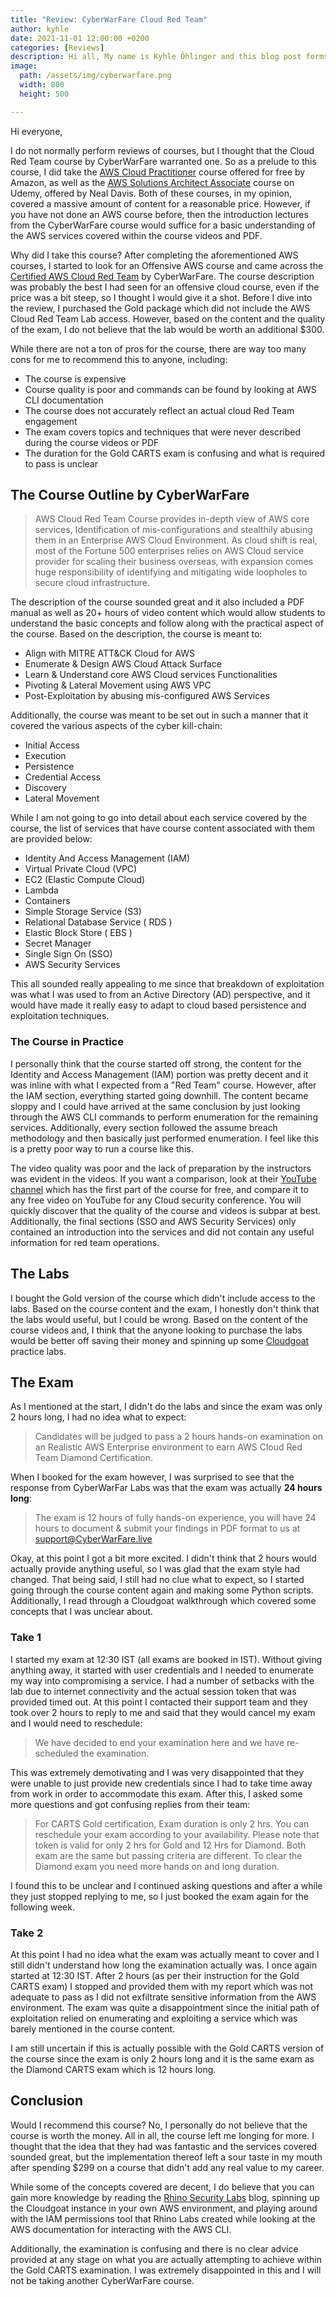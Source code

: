 ```yaml
---
title: "Review: CyberWarFare Cloud Red Team"
author: kyhle
date: 2021-11-01 12:00:00 +0200
categories: [Reviews]
description: Hi all, My name is Kyhle Öhlinger and this blog post forms part of my personal blog. If you enjoy any of the posts, feel free to reach out and let me know :) 
image:
  path: /assets/img/cyberwarfare.png
  width: 800
  height: 500

--- 
```



Hi everyone, 

I do not normally perform reviews of courses, but I thought that the Cloud Red Team course by CyberWarFare warranted one. So as a prelude to this course, I did take the [AWS Cloud Practitioner](https://aws.amazon.com/certification/certified-cloud-practitioner/) course offered for free by Amazon, as well as the [AWS Solutions Architect Associate](https://www.udemy.com/course/aws-certified-solutions-architect-associate-hands-on/) course on Udemy, offered by Neal Davis. Both of these courses, in my opinion, covered a massive amount of content for a reasonable price. However, if you have not done an AWS course before, then the introduction lectures from the CyberWarFare course would suffice for a basic understanding of the AWS services covered within the course videos and PDF.

Why did I take this course? After completing the aforementioned AWS courses, I started to look for an Offensive AWS course and came across the [Certified AWS Cloud Red Team](https://www.CyberWarFare.live/certified-aws-cloud-red-team-specialist) by CyberWarFare. The course description was probably the best I had seen for an offensive cloud course, even if the price was a bit steep, so I thought I would give it a shot. Before I dive into the review, I purchased the Gold package which did not include the AWS Cloud Red Team Lab access. However, based on the content and the quality of the exam, I do not believe that the lab would be worth an additional $300.

While there are not a ton of pros for the course, there are way too many cons for me to recommend this to anyone, including:
- The course is expensive 
- Course quality is poor and commands can be found by looking at AWS CLI documentation
- The course does not accurately reflect an actual cloud Red Team engagement
- The exam covers topics and techniques that were never described during the course videos or PDF
- The duration for the Gold CARTS exam is confusing and what is required to pass is unclear

## The Course Outline by CyberWarFare 
> AWS Cloud Red Team Course provides in-depth view of AWS core services, Identification of mis-configurations and stealthily abusing them in an Enterprise AWS Cloud Environment. As cloud shift is real, most of the Fortune 500 enterprises relies on AWS Cloud service provider for scaling their business overseas, with expansion comes huge responsibility of identifying and mitigating wide loopholes to secure cloud infrastructure.

The description of the course sounded great and it also included a PDF manual as well as 20+ hours of video content which would allow students to understand the basic concepts and follow along with the practical aspect of the course. Based on the description, the course is meant to:
-   Align with MITRE ATT&CK Cloud for AWS
-   Enumerate & Design AWS Cloud Attack Surface
-   Learn & Understand core AWS Cloud services Functionalities
-   Pivoting & Lateral Movement using AWS VPC
-   Post-Exploitation by abusing mis-configured AWS Services

Additionally, the course was meant to be set out in such a manner that it covered the various aspects of the cyber kill-chain:
- Initial Access
- Execution
- Persistence
- Credential Access
- Discovery
- Lateral Movement

While I am not going to go into detail about each service covered by the course, the list of services that have course content associated with them are provided below:
- Identity And Access Management (IAM)
- Virtual Private Cloud (VPC)
- EC2 (Elastic Compute Cloud)
- Lambda
- Containers
- Simple Storage Service (S3)
- Relational Database Service ( RDS )
- Elastic Block Store ( EBS )
- Secret Manager
- Single Sign On (SSO)
- AWS Security Services

This all sounded really appealing to me since that breakdown of exploitation was what I was used to from an Active Directory (AD) perspective, and it would have made it really easy to adapt to cloud based persistence and exploitation techniques. 

### The Course in Practice

I personally think that the course started off strong, the content for the Identity and Access Management (IAM) portion was pretty decent and it was inline with what I expected from a "Red Team" course. However, after the IAM section, everything started going downhill. The content became sloppy and I could have arrived at the same conclusion by just looking through the AWS CLI commands to perform enumeration for the remaining services. Additionally, every section followed the assume breach methodology and then basically just performed enumeration. I feel like this is a pretty poor way to run a course like this. 

The video quality was poor and the lack of preparation by the instructors was evident in the videos. If you want a comparison, look at their [YouTube channel](https://www.youtube.com/channel/UC4X1CYxw0fDIpFX5zmC8WNg/videos) which has the first part of the course for free, and compare it to any free video on YouTube for any Cloud security conference. You will quickly discover that the quality of the course and videos is subpar at best. Additionally, the final sections (SSO and AWS Security Services) only contained an introduction into the services and did not contain any useful information for red team operations.

## The Labs
I bought the Gold version of the course which didn't include access to the labs. Based on the course content and the exam, I honestly don't think that the labs would useful, but I could be wrong. Based on the content of the course videos and, I think that the anyone looking to purchase the labs would be better off saving their money and spinning up some [Cloudgoat](https://github.com/RhinoSecurityLabs/cloudgoat) practice labs.

## The Exam
As I mentioned at the start, I didn't do the labs and since the exam was only 2 hours long, I had no idea what to expect:
> Candidates will be judged to pass a 2 hours hands-on examination on an Realistic AWS Enterprise environment to earn AWS Cloud Red Team Diamond Certification.

When I booked for the exam however, I was surprised to see that the response from CyberWarFar Labs was that the exam was actually **24 hours long**:

> The exam is 12 hours of fully hands-on experience, you will have 24 hours to document & submit your findings in PDF format to us at support@CyberWarFare.live

Okay, at this point I got a bit more excited. I didn't think that 2 hours would actually provide anything useful, so I was glad that the exam style had changed. That being said, I still had no clue what to expect, so I started going through the course content again and making some Python scripts. Additionally, I read through a Cloudgoat walkthrough which covered some concepts that I was unclear about.

### Take 1
I started my exam at 12:30 IST (all exams are booked in IST). Without giving anything away, it started with user credentials and I needed to enumerate my way into compromising a service. I had a number of setbacks with the lab due to internet connectivity and the actual session token that was provided timed out. At this point I contacted their support team and they took over 2 hours to reply to me and said that they would cancel my exam and I would need to reschedule:
> We have decided to end your examination here and we have re-scheduled the examination. 

This was extremely demotivating and I was very disappointed that they were unable to just provide new credentials since I had to take time away from work in order to accommodate this exam. After this, I asked some more questions and got confusing replies from their team: 
> For CARTS Gold certification, Exam duration is only 2 hrs. You can reschedule your exam according to your availability. 
> Please note that token is valid for only 2 hrs for  Gold and 12 Hrs for Diamond. 
> Both exam are the same but passing criteria are different. To clear the Diamond exam you need more hands on and long duration.

I found this to be unclear and I continued asking questions and after a while they just stopped replying to me, so I just booked the exam again for the following week.

### Take 2
At this point I had no idea what the exam was actually meant to cover and I still didn't understand how long the examination actually was. I once again started at 12:30 IST. After 2 hours (as per their instruction for the Gold CARTS exam) I stopped and provided them with my report which was not adequate to pass as I did not exfiltrate sensitive information from the AWS environment. The exam was quite a disappointment since the initial path of exploitation relied on enumerating and exploiting a service which was barely mentioned in the course content.

I am still uncertain if this is actually possible with the Gold CARTS version of the course since the exam is only 2 hours long and it is the same exam as the Diamond CARTS exam which is 12 hours long. 

## Conclusion
Would I recommend this course? No, I personally do not believe that the course is worth the money. All in all, the course left me longing for more. I thought that the idea that they had was fantastic and the services covered sounded great, but the implementation thereof left a sour taste in my mouth after spending $299 on a course that didn't add any real value to my career. 

While some of the concepts covered are decent, I do believe that you can gain more knowledge by reading the [Rhino Security Labs](https://rhinosecuritylabs.com/) blog, spinning up the Cloudgoat instance in your own AWS environment, and playing around with the IAM permissions tool that Rhino Labs created while looking at the AWS documentation for interacting with the AWS CLI. 

Additionally, the examination is confusing and there is no clear advice provided at any stage on what you are actually attempting to achieve within the Gold CARTS examination. I was extremely disappointed in this and I will not be taking another CyberWarFare course.